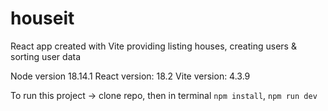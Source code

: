 # houseit
React app created with Vite providing listing houses, creating users &amp; sorting user data

Node version 18.14.1
React version: 18.2
Vite version: 4.3.9

To run this project -> clone repo, then in terminal `npm install`, `npm run dev`
